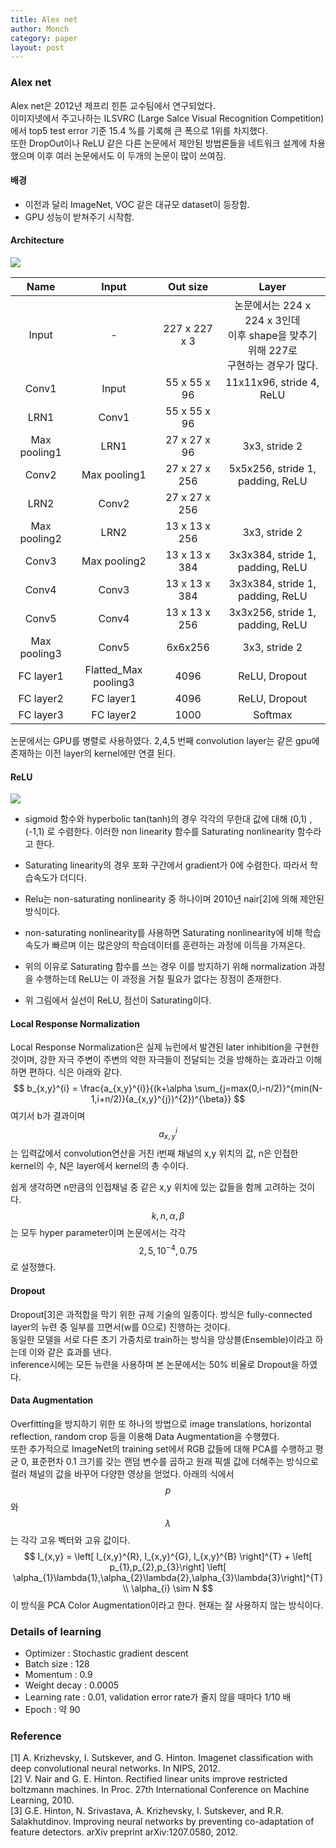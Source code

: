 ```yaml
---
title: Alex net
author: Monch
category: paper
layout: post
---
```




<h3>Alex net</h3>

Alex net은 2012년 제프리 힌튼 교수팀에서 연구되었다.  
이미지넷에서 주고나하는 ILSVRC (Large Salce Visual Recognition Competition)에서 top5 test error 기준 15.4 %를 기록해 큰 폭으로 1위를 차지했다.   
또한 DropOut이나 ReLU 같은 다른 논문에서 제안된 방법론들을 네트워크 설계에 차용했으며 이후 여러 논문에서도 이 두개의 논문이 많이 쓰여짐.

<h4>배경</h4>

- 이전과 달리 ImageNet, VOC 같은 대규모 dataset이 등장함.
- GPU 성능이 받쳐주기 시작함.



<h4>Architecture</h4>

<img src="{{'assets/picture/alexnet_ex1.jpg' | relative_url}}">

|     Name     |        Input         |   Out size    |                            Layer                             |
| :----------: | :------------------: | :-----------: | :----------------------------------------------------------: |
|    Input     |          -           | 227 x 227 x 3 | 논문에서는 224 x 224 x 3인데<br />이후 shape을 맞추기 위해 227로<br /> 구현하는 경우가 많다. |
|    Conv1     |        Input         | 55 x 55 x 96  |                   11x11x96, stride 4, ReLU                   |
|     LRN1     |        Conv1         | 55 x 55 x 96  |                                                              |
| Max pooling1 |         LRN1         | 27 x 27 x 96  |                        3x3, stride 2                         |
|    Conv2     |     Max pooling1     | 27 x 27 x 256 |               5x5x256, stride 1, padding, ReLU               |
|     LRN2     |        Conv2         | 27 x 27 x 256 |                                                              |
| Max pooling2 |         LRN2         | 13 x 13 x 256 |                        3x3, stride 2                         |
|    Conv3     |     Max pooling2     | 13 x 13 x 384 |               3x3x384, stride 1, padding, ReLU               |
|    Conv4     |        Conv3         | 13 x 13 x 384 |               3x3x384, stride 1, padding, ReLU               |
|    Conv5     |        Conv4         | 13 x 13 x 256 |               3x3x256, stride 1, padding, ReLU               |
| Max pooling3 |        Conv5         |    6x6x256    |                        3x3, stride 2                         |
|  FC layer1   | Flatted_Max pooling3 |     4096      |                        ReLU, Dropout                         |
|  FC layer2   |      FC layer1       |     4096      |                        ReLU, Dropout                         |
|  FC layer3   |      FC layer2       |     1000      |                           Softmax                            |

논문에서는 GPU를 병렬로 사용하였다. 2,4,5 번째 convolution layer는 같은 gpu에 존재하는 이전 layer의 kernel에만 연결 된다.



<h4>ReLU</h4>

<img src="{{'assets/picture/alexnet_ex2.jpg' | relative_url}}">

- sigmoid 함수와 hyperbolic tan(tanh)의 경우 각각의 무한대 값에 대해 (0,1) , (-1,1) 로 수렴한다. 이러한 non linearity 함수를 Saturating nonlinearity 함수라고 한다.
- Saturating linearity의 경우 포화 구간에서 gradient가 0에 수렴한다. 따라서 학습속도가 더디다.
- Relu는 non-saturating nonlinearity 중 하나이며 2010년 nair[2]에 의해 제안된 방식이다. 

- non-saturating nonlinearity를 사용하면 Saturating nonlinearity에 비해 학습속도가 빠르며 이는 많은양의 학습데이터를 훈련하는 과정에 이득을 가져온다.
- 위의 이유로 Saturating 함수를 쓰는 경우 이를 방지하기 위해 normalization 과정을 수행하는데 ReLU는 이 과정을 거칠 필요가 없다는 장점이 존재한다.
- 위 그림에서 실선이 ReLU, 점선이 Saturating이다.



<h4>Local Response Normalization</h4>

Local Response Normalization은 실제 뉴런에서 발견된 later inhibition을 구현한 것이며, 강한 자극 주변이 주변의 약한 자극들이 전달되는 것을 방해하는 효과라고 이해하면 편하다. 식은 아래와 같다.
$$
b_{x,y}^{i} = \frac{a_{x,y}^{i}}{(k+\alpha \sum_{j=max(0,i-n/2)}^{min(N-1,i+n/2)}(a_{x,y}^{j})^{2})^{\beta}}
$$
여기서 b가 결과이며 $$a_{x,y}^{i}$$는 입력값에서 convolution연산을 거친 i번째 채널의 x,y 위치의 값, n은 인접한 kernel의 수, N은 layer에서 kernel의 총 수이다.  

쉽게 생각하면 n만큼의 인접채널 중 같은 x,y 위치에 있는 값들을 함께 고려하는 것이다.  
$$k,n,\alpha,\beta$$는 모두 hyper parameter이며 논문에서는 각각 $$2,5,10^{-4},0.75$$로 설정했다.



<h4>Dropout</h4>

Dropout[3]은 과적합을 막기 위한 규제 기술의 일종이다.  방식은 fully-connected layer의 뉴련 중 일부를 끄면서(w를 0으로) 진행하는 것이다.  
동일한 모델을 서로 다른 초기 가중치로 train하는 방식을 앙상블(Ensemble)이라고 하는데 이와 같은 효과를 낸다.  
inference시에는 모든 뉴련을 사용하며 본 논문에서는 50% 비율로 Dropout을 하였다.



<h4>Data Augmentation</h4>

Overfitting을 방지하기 위한 또 하나의 방법으로 image translations, horizontal reflection, random crop 등을 이용해 Data Augmentation을 수행했다.  
또한 추가적으로 ImageNet의 training set에서 RGB 값들에 대해 PCA를 수행하고 평균 0, 표준편차 0.1 크기를 갖는 랜덤 변수를 곱하고 원래 픽셀 값에 더해주는 방식으로 컬러 채널의 값을 바꾸어 다양한 영상을 얻었다. 아래의 식에서 $$p$$와 $$\lambda$$는 각각 고유 벡터와 고유 값이다.
$$
I_{x,y} = \left[ I_{x,y}^{R}, I_{x,y}^{G}, I_{x,y}^{B} \right]^{T} + \left[ p_{1},p_{2},p_{3}\right] \left[ \alpha_{1}\lambda{1},\alpha_{2}\lambda{2},\alpha_{3}\lambda{3}\right]^{T} \\
\alpha_{i} \sim  N
$$
이 방식을 PCA Color Augmentation이라고 한다. 현재는 잘 사용하지 않는 방식이다.



<h3>Details of learning</h3>

- Optimizer : Stochastic gradient descent
- Batch size : 128
- Momentum : 0.9
- Weight decay : 0.0005
- Learning rate : 0.01, validation error rate가 줄지 않을 때마다 1/10 배
- Epoch : 약 90



<h3>Reference</h3>

[1] A. Krizhevsky, I. Sutskever, and G. Hinton. Imagenet classification with deep convolutional neural networks. In NIPS, 2012.  
[2] V. Nair and G. E. Hinton. Rectified linear units improve restricted boltzmann machines. In Proc. 27th
International Conference on Machine Learning, 2010.  
[3] G.E. Hinton, N. Srivastava, A. Krizhevsky, I. Sutskever, and R.R. Salakhutdinov. Improving neural networks
by preventing co-adaptation of feature detectors. arXiv preprint arXiv:1207.0580, 2012.
